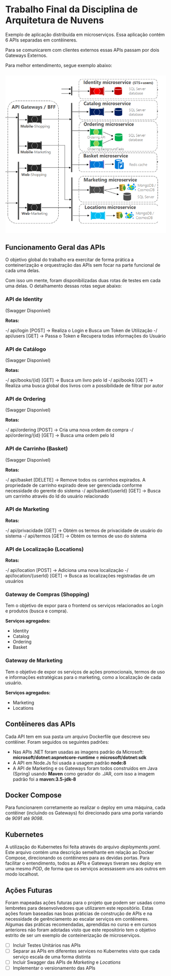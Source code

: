 # Trabalho Final da Disciplina de Arquitetura de Nuvens

Exemplo de aplicação distribuída em microserviços. Essa aplicação contém 6 APIs separadas em contêineres.

Para se comunicarem com clientes externos essas APIs passam por dois Gateways Externos.

Para melhor entendimento, segue exemplo abaixo:

### 
![alt text](https://github.com/1ucas/arq-nv-trabalho-final/blob/master/exemplo.png)

## Funcionamento Geral das APIs

O objetivo global do trabalho era exercitar de forma prática a conteinerização e orquestração das APIs sem focar na parte funcional de cada uma delas.

Com isso um mente, foram disponibilizadas duas rotas de testes em cada uma delas. O detalhamento dessas rotas segue abaixo:

### API de Identity
(Swagger Disponível)

**Rotas:**

-/ api/login [POST] -> Realiza o Login e Busca um Token de Utilização
-/ api/users [GET] -> Passa o Token e Recupera todas informações do Usuário

### API de Catálogo
(Swagger Disponível)

**Rotas:**

-/ api/books/{id} [GET] -> Busca um livro pelo Id
-/ api/books [GET] -> Realiza uma busca global dos livros com a possibilidade de filtrar por autor

### API de Ordering
(Swagger Disponível)

**Rotas:**

-/ api/ordering [POST] -> Cria uma nova ordem de compra
-/ api/ordering/{id} [GET] -> Busca uma ordem pelo Id

### API de Carrinho (Basket)
(Swagger Disponível)

**Rotas:**

-/ api/basket [DELETE] -> Remove todos os carrinhos expirados. A propriedade de carrinho expirado deve ser gerenciada conforme necessidade do gerente do sistema
-/ api/basket/{userId} [GET] -> Busca um carrinho através do Id do usuário relacionado

### API de Marketing

**Rotas:**

-/ api/privacidade [GET] -> Obtém os termos de privacidade de usuário do sistema
-/ api/termos [GET] -> Obtém os termos de uso do sistema

### API de Localização (Locations)

**Rotas:**

-/ api/location [POST] -> Adiciona uma nova localização
-/ api/location/{userId} [GET] -> Busca as localizações registradas de um usuários

### Gateway de Compras (Shopping)

Tem o objetivo de expor para o frontend os serviços relacionados ao Login e produtos (busca e compra).

**Serviços agregados:**
- Identity
- Catalog
- Ordering
- Basket

### Gateway de Marketing

Tem o objetivo de expor os serviços de ações promocionais, termos de uso e informações estratégicas para o marketing, como a localização de cada usuário.

**Serviços agregados:**
- Marketing
- Locations


## Contêineres das APIs

Cada API tem em sua pasta um arquivo Dockerfile que descreve seu contêiner. Foram seguidos os seguintes padrões:
- Nas APIs .NET foram usadas as imagens padrão da Microsoft: **microsoft/dotnet:aspnetcore-runtime** e **microsoft/dotnet:sdk**
- A API em Node.Js foi usada a usagem padrão **node:8**
- A API de Marketing e os Gateways foram todos construídos em Java (Spring) usando **Maven** como gerador do .JAR, com isso a imagem padrão foi a **maven:3.5-jdk-8** 

## Docker Compose

Para funcionarem corretamente ao realizar o deploy em uma máquina, cada contêiner (incluíndo os Gateways) foi direcionado para uma porta variando de *9091* até *9098*.

## Kubernetes

A utilização do Kubernetes foi feita através do arquivo *deployments.yaml*. Este arquivo contém uma descrição semelhante em relação ao Docker Compose, direcionando os contêineres para as devidas portas. Para facilitar o entendimento, todos as APIs e Gateways tiveram seu deploy em uma mesmo *POD*, de forma que os serviços acessassem uns aos outros em modo localhost.

## Ações Futuras

Foram mapeadas ações futuras para o projeto que podem ser usadas como lembretes para desenvolvedores que utilizarem este repositório. Estas ações foram baseadas nas boas práticias de construção de APIs e na necessidade de gerênciamento ao escalar serviços em contêineres. Algumas das práticas recomendadas, aprendidas no curso e em cursos anteriores não foram adotadas visto que este repositório tem o objetivo estrito de ser um exemplo de conteinerização de microserviços. 

- [ ] Incluír Testes Unitários nas APIs 
- [ ] Separar as APIs em diferentes services no Kubernetes visto que cada serviço escala de uma forma distinta
- [ ] Incluír Swagger das APIs de *Marketing* e *Locations*
- [ ] Implementar o versionamento das APIs